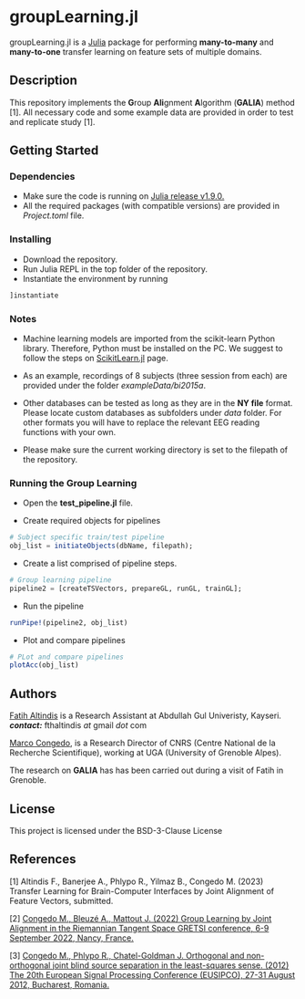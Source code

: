 # groupLearning.jl

groupLearning.jl is a [Julia](https://julialang.org/) package for performing __many-to-many__ and __many-to-one__ transfer learning on feature sets of multiple domains. 

## Description

This repository implements the **G**roup **Ali**gnment **A**lgorithm (**GALIA**) method [1]. All necessary code and some example data are provided in order to test and replicate study [1].

## Getting Started

### Dependencies

* Make sure the code is running on [Julia release v1.9.0.](https://julialang.org/downloads/oldreleases/)
* All the required packages (with compatible versions) are provided in *Project.toml* file.

### Installing

* Download the repository.
* Run Julia REPL in the top folder of the repository.
* Instantiate the environment by running
```julia
]instantiate
```

### Notes
* Machine learning models are imported from the scikit-learn Python library. Therefore, Python must be installed on the PC. We suggest to follow the steps on [ScikitLearn.jl](https://github.com/cstjean/ScikitLearn.jl) page.

* As an example, recordings of 8 subjects (three session from each) are provided under the folder *exampleData/bi2015a*.

* Other databases can be tested as long as they are in the **NY file** format. Please locate custom databases as subfolders under *data* folder. For other formats you will have to replace the relevant EEG reading functions with your own.

* Please make sure the current working directory is set to the filepath of the repository.

### Running the Group Learning

* Open the **test_pipeline.jl** file.

* Create required objects for pipelines
```julia
# Subject specific train/test pipeline
obj_list = initiateObjects(dbName, filepath);
```

* Create a list comprised of pipeline steps. 
```julia
# Group learning pipeline
pipeline2 = [createTSVectors, prepareGL, runGL, trainGL];

```
* Run the pipeline
```julia
runPipe!(pipeline2, obj_list)
```

* Plot and compare pipelines
```julia
# PLot and compare pipelines
plotAcc(obj_list)
```

## Authors

[Fatih Altindis]() is a Research Assistant at Abdullah Gul Univeristy, Kayseri. ***contact:*** fthaltindis *at* gmail *dot* com

[Marco Congedo](https://sites.google.com/site/marcocongedo), is a Research Director of CNRS (Centre National de la Recherche Scientifique), working at UGA (University of Grenoble Alpes). 

The research on **GALIA** has has been carried out during a visit of Fatih in Grenoble.

## License

This project is licensed under the BSD-3-Clause License

## References
[1] Altindis F., Banerjee A., Phlypo R., Yilmaz B., Congedo M. (2023) Transfer Learning for Brain-Computer Interfaces by Joint Alignment of Feature Vectors, submitted.

[2] [Congedo M., Bleuzé A., Mattout J. (2022) Group Learning by Joint Alignment in the Riemannian Tangent Space GRETSI conference, 6-9 September 2022, Nancy, France.](https://hal.science/hal-03778481v1/document)

[3] [Congedo M., Phlypo R., Chatel-Goldman J. Orthogonal and non-orthogonal joint blind source separation in the least-squares sense. (2012) The 20th European Signal Processing Conference (EUSIPCO), 27-31 August 2012, Bucharest, Romania.](https://ieeexplore.ieee.org/document/6334247)

 
